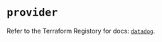 # `provider`

Refer to the Terraform Registory for docs: [`datadog`](https://registry.terraform.io/providers/datadog/datadog/3.33.0/docs).
